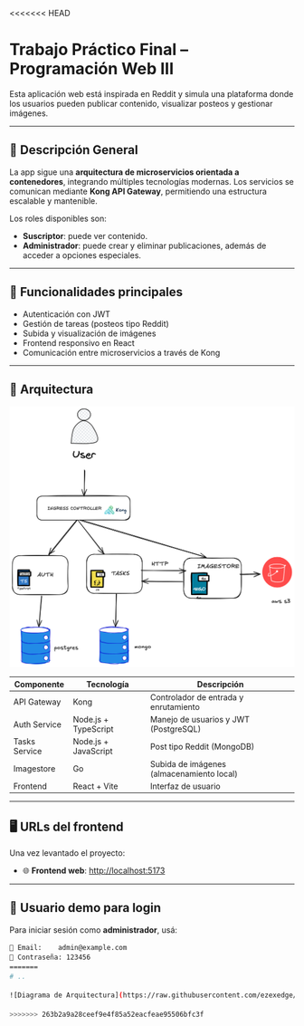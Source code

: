 <<<<<<< HEAD
# Trabajo Práctico Final – Programación Web III

Esta aplicación web está inspirada en Reddit y simula una plataforma donde los usuarios pueden publicar contenido, visualizar posteos y gestionar imágenes.

---

## 🧠 Descripción General

La app sigue una **arquitectura de microservicios orientada a contenedores**, integrando múltiples tecnologías modernas. Los servicios se comunican mediante **Kong API Gateway**, permitiendo una estructura escalable y mantenible.

Los roles disponibles son:

- **Suscriptor**: puede ver contenido.
- **Administrador**: puede crear y eliminar publicaciones, además de acceder a opciones especiales.

---

## 🎯 Funcionalidades principales

- Autenticación con JWT
- Gestión de tareas (posteos tipo Reddit)
- Subida y visualización de imágenes
- Frontend responsivo en React
- Comunicación entre microservicios a través de Kong

---

## 🧱 Arquitectura

![arquitectura](./image.png)

| Componente     | Tecnología              | Descripción                             |
|----------------|-------------------------|-----------------------------------------|
| API Gateway    | Kong                    | Controlador de entrada y enrutamiento   |
| Auth Service   | Node.js + TypeScript    | Manejo de usuarios y JWT (PostgreSQL)   |
| Tasks Service  | Node.js + JavaScript    | Post tipo Reddit (MongoDB)              |
| Imagestore     | Go                      | Subida de imágenes (almacenamiento local) |
| Frontend       | React + Vite            | Interfaz de usuario                     |

---

## 🖥️ URLs del frontend

Una vez levantado el proyecto:

- 🌐 **Frontend web**: [http://localhost:5173](http://localhost:5173)

---

## 🧪 Usuario demo para login

Para iniciar sesión como **administrador**, usá:

```bash
📧 Email:    admin@example.com
🔐 Contraseña: 123456
=======
# ..

![Diagrama de Arquitectura](https://raw.githubusercontent.com/ezexedge/programaci-n-web-III/dev/image.png)

>>>>>>> 263b2a9a28ceef9e4f85a52eacfeae95506bfc3f
